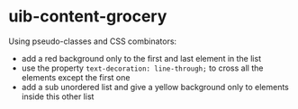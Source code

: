 # uib-content-grocery

Using pseudo-classes and CSS combinators:

- add a red background only to the first and last element in the list
- use the property `text-decoration: line-through;` to cross all the elements except the first one
- add a sub unordered list and give a yellow background only to elements inside this other list
